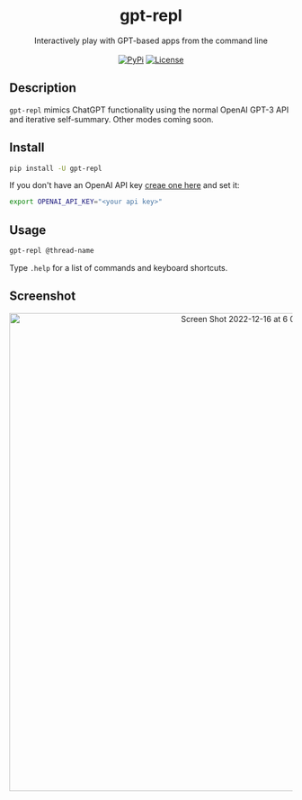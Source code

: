 <h1 align="center">gpt-repl</h1>
<p align="center">
    Interactively play with GPT-based apps from the command line
    <br />
    <br />
    <a href="https://pypi.python.org/pypi/gpt-repl/"><img alt="PyPi" src="https://img.shields.io/pypi/v/gpt-repl.svg?style=flat-square"></a>
    <a href="https://github.com/veered/gpt-repl/blob/main/LICENSE"><img alt="License" src="https://img.shields.io/github/license/veered/gpt-repl.svg?style=flat-square"></a>
</p>

## Description
`gpt-repl` mimics ChatGPT functionality using the normal OpenAI GPT-3 API and iterative self-summary. Other modes coming soon.

## Install

```bash
pip install -U gpt-repl
```

If you don't have an OpenAI API key [creae one here](https://beta.openai.com/account/api-keys) and set it:
```bash
export OPENAI_API_KEY="<your api key>"
```

## Usage
```bash
gpt-repl @thread-name
```
Type `.help` for a list of commands and keyboard shortcuts.

## Screenshot
<p align="center">
<img width="850" alt="Screen Shot 2022-12-16 at 6 09 31 PM" src="https://user-images.githubusercontent.com/247408/208211238-fe134de6-c3f3-4be2-b5bd-9f6bf3ec1fa3.png">
</p>
